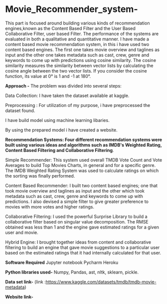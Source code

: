 # Movie_Recommender_system-
 This part is focused around building various kinds of recommendation engines,known as the Content Based Filter and the User Based Collaborative Filter, user based Filter. The performance of the systems are evaluated in both a qualitative and quantitative manner.
I have made a content based movie recommendation system, in this i have used two content based engines.
The first one takes movie overview and taglines as input and the other one takes metadata such as cast, crew, genre and keywords to come up with predictions using cosine similarity.
The cosine similarity measures the similarity between vector lists by calculating the cosine angle between the two vector lists. If you consider the cosine function, its value at 0° is 1 and -1 at 180°.

**Approach -**
The problem was divided into several steps:

Data Collection: I have taken the dataset available at kaggle.

Preprocessing : For utilization of my purpose, i have preprocessed the dataset found.

 I have build model using machine learning libaries.
 
By using the prepared model i have created a website.

**Recommendation Systems: Four different recommendation systems were built using various ideas and algorithms such as IMDB's Weighted Rating, Content Based Filtering and Collaborative Filtering**.

Simple Recommender: This system used overall TMDB Vote Count and Vote Averages to build Top Movies Charts, in general and for a specific genre. The IMDB Weighted Rating System was used to calculate ratings on which the sorting was finally performed.

Content Based Recommender: I built two content based engines; one that took movie overview and taglines as input and the other which took metadata such as cast, crew, genre and keywords to come up with predictions. I also devised a simple filter to give greater preference to movies with more votes and higher ratings.

Collaborative Filtering: I used the powerful Surprise Library to build a collaborative filter based on singular value decomposition. The RMSE obtained was less than 1 and the engine gave estimated ratings for a given user and movie.

Hybrid Engine: I brought together ideas from content and collaborative filtering to build an engine that gave movie suggestions to a particular user based on the estimated ratings that it had internally calculated for that user.

**Software Required**
Jupyter notebook
Pycharm
Heroku

**Python libraries used-**
Numpy,
Pandas,
ast,
nltk,
sklearn,
pickle.

**Data set link-**
 (link :https://www.kaggle.com/datasets/tmdb/tmdb-movie-metadata)
 
**Website link-**
